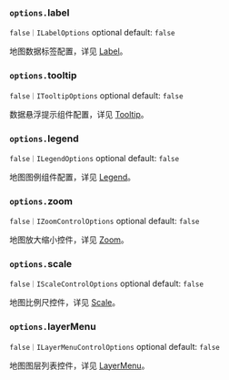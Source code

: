 ### `options.`label

`false｜ILabelOptions` optional default: `false`

地图数据标签配置，详见 [Label](/zh/docs/api/components/label)。

### `options.`tooltip

`false｜ITooltipOptions` optional default: `false`

数据悬浮提示组件配置，详见 [Tooltip](/zh/docs/api/components/tooltip)。

### `options.`legend

`false｜ILegendOptions` optional default: `false`

地图图例组件配置，详见 [Legend](/zh/docs/api/components/legend)。

### `options.`zoom

`false｜IZoomControlOptions` optional default: `false`

地图放大缩小控件，详见 [Zoom](/zh/docs/api/components/zoom)。

### `options.`scale

`false｜IScaleControlOptions` optional default: `false`

地图比例尺控件，详见 [Scale](/zh/docs/api/components/scale)。

### `options.`layerMenu

`false｜ILayerMenuControlOptions` optional default: `false`

地图图层列表控件，详见 [LayerMenu](/zh/docs/api/components/layerMenu)。
